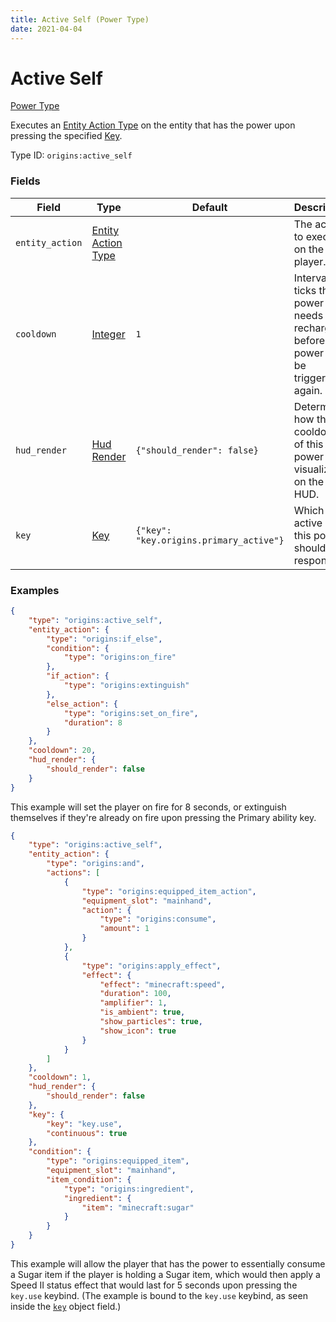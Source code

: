 ```yaml
---
title: Active Self (Power Type)
date: 2021-04-04
---
```


# Active Self

[Power Type](../power_types.md)

Executes an [Entity Action Type](../entity_action_types.md) on the entity that has the power upon pressing the specified [Key](../data_types/key.md).

Type ID: `origins:active_self`


### Fields

Field  | Type | Default | Description
-------|------|---------|-------------
`entity_action` | [Entity Action Type](../entity_action_types.md) | | The action to execute on the player.
`cooldown` | [Integer](../data_types/integer.md) | `1` | Interval of ticks this power needs to recharge before the power can be triggered again.
`hud_render` | [Hud Render](../data_types/hud_render.md) | `{"should_render": false}` | Determines how the cooldown of this power is visualized on the HUD.
`key` | [Key](../data_types/key.md) | `{"key": "key.origins.primary_active"}` | Which active key this power should respond to.


### Examples

```json
{
	"type": "origins:active_self",
	"entity_action": {
		"type": "origins:if_else",
		"condition": {
	    	"type": "origins:on_fire"
    	},
    	"if_action": {
    		"type": "origins:extinguish"
    	},
    	"else_action": {
    		"type": "origins:set_on_fire",
    		"duration": 8
    	}
  	},
  	"cooldown": 20,
  	"hud_render": {
    	"should_render": false
  	}
}
```

This example will set the player on fire for 8 seconds, or extinguish themselves if they're already on fire upon pressing the Primary ability key.
<br>

```json
{
	"type": "origins:active_self",
	"entity_action": {
		"type": "origins:and",
		"actions": [
			{
				"type": "origins:equipped_item_action",
				"equipment_slot": "mainhand",
				"action": {
					"type": "origins:consume",
					"amount": 1
				}
			},
			{
				"type": "origins:apply_effect",
				"effect": {
					"effect": "minecraft:speed",
					"duration": 100,
					"amplifier": 1,
					"is_ambient": true,
					"show_particles": true,
					"show_icon": true
				}
			}
		]
	},
	"cooldown": 1,
	"hud_render": {
		"should_render": false
	},
	"key": {
		"key": "key.use",
		"continuous": true
	},
	"condition": {
		"type": "origins:equipped_item",
		"equipment_slot": "mainhand",
		"item_condition": {
			"type": "origins:ingredient",
			"ingredient": {
				"item": "minecraft:sugar"
			}
		}
	}
}
```

This example will allow the player that has the power to essentially consume a Sugar item if the player is holding a Sugar item, which would then apply a Speed II status effect that would last for 5 seconds upon pressing the `key.use` keybind.
(The example is bound to the `key.use` keybind, as seen inside the [`key`](../data_types/key.md) object field.)
